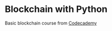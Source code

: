 # Blockchain with Python

Basic blockchain course from [Codecademy](https://www.codecademy.com/learn/introduction-to-blockchain)
